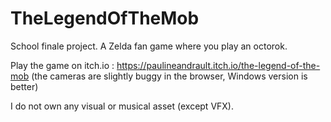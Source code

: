 # TheLegendOfTheMob
School finale project. A Zelda fan game where you play an octorok. 

Play the game on itch.io : https://paulineandrault.itch.io/the-legend-of-the-mob
(the cameras are slightly buggy in the browser, Windows version is better)

I do not own any visual or musical asset (except VFX).
